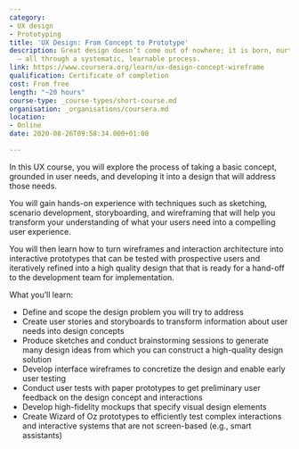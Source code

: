 ```yaml
---
category: 
- UX design
- Prototyping
title: 'UX Design: From Concept to Prototype'
description: Great design doesn’t come out of nowhere; it is born, nurtured, and grown
  – all through a systematic, learnable process.
link: https://www.coursera.org/learn/ux-design-concept-wireframe
qualification: Certificate of completion
cost: From free
length: "~20 hours"
course-type: _course-types/short-course.md
organisation: _organisations/coursera.md
location:
- Online
date: 2020-08-26T09:58:34.000+01:00

---
```

In this UX course, you will explore the process of taking a basic concept, grounded in user needs, and developing it into a design that will address those needs. 

You will gain hands-on experience with techniques such as sketching, scenario development, storyboarding, and wireframing that will help you transform your understanding of what your users need into a compelling user experience. 

You will then learn how to turn wireframes and interaction architecture into interactive prototypes that can be tested with prospective users and iteratively refined into a high quality design that that is ready for a hand-off to the development team for implementation.

What you’ll learn:

* Define and scope the design problem you will try to address
* Create user stories and storyboards to transform information about user needs into design concepts
* Produce sketches and conduct brainstorming sessions to generate many design ideas from which you can construct a high-quality design solution
* Develop interface wireframes to concretize the design and enable early user testing
* Conduct user tests with paper prototypes to get preliminary user feedback on the design concept and interactions
* Develop high-fidelity mockups that specify visual design elements
* Create Wizard of Oz prototypes to efficiently test complex interactions and interactive systems that are not screen-based (e.g., smart assistants)